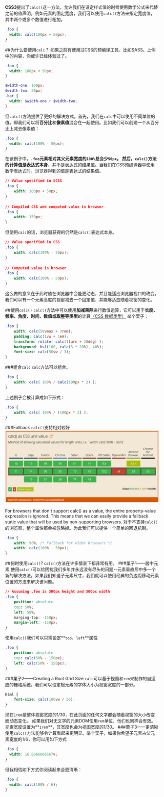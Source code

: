 **CSS3**提出了`calc()`这一方法，允许我们在设定样式值的时候使用数学公式来代替之前的值声明。例如元素的固定宽度，我们可以使用`calc()`方法来指定宽度值，其中两个或多个数值进行相加。
```CSS
.foo {
  width: calc(100px + 50px);
}
```

##为什么要使用`calc`？
如果之前有使用过CSS的预编译工具，比如SASS。上例中的内容，你或许已经体验过了。
```CSS
.foo {
  width: 100px + 50px;
}
```
```SCSS
$width-one: 100px;
$width-two: 50px;
.bar {
  width: $width-one + $width-two;
}
```
但`calc()`方法提供了更好的解决方式。首先，我们在`calc`中可以使用不同单位的值。即我们可以将**百分比**和**像素值**混合在一起使用。比如我们可以创建一个从百分比上减去像素值：
```CSS
.foo {
  width: calc(100% - 50px);
}
```
在该例子中，**`.foo`**元素相对其父元素宽度的`100%`总会少`50px`。
然后，`calc()`方法的**计算值是表达式本身**，并不是表达式的结果值。当我们在CSS预编译器中使用数学表达式时，浏览器得到的值是表达式的结果值。
```CSS
// Value specified in SCSS
.foo {
    width: 100px + 50px;
}

// Compiled CSS and computed value in browser
.foo {
    width: 150px;
}
```
但使用`calc`的话，浏览器获得的仍然是`calc()`表达式本身。
```CSS
// Value specified in CSS
.foo {
    width: calc(100% - 50px);
}

// Computed value in browser
.foo {
    width: calc(100% - 50px);
}
```
这么做的意义在于此时值在浏览器中会能更动态，并且能适应浏览器视口的改变。我们可以有一个元素高度的视窗减去一个固定值，并能够适应随着视窗的变化。

##使用`calc()`
`calc()`方法中可以使用**加减乘除**进行数值运算，它可以用于**长度、频率、角度、时间、数值或取整等类型**的计算[（CSS 数据类型）](https://bitsofco.de/generic-css-data-types/)
举个栗子：
```CSS
.foo {
    width: calc(50vmax + 3rem);
    padding: calc(1vw + 1em);
    transform: rotate( calc(1turn + 28deg) );
    background: hsl(100, calc(3 * 20%), 40%);
    font-size: calc(50vw / 3);
}
```
###组合`calc`
`calc`方法可以组合。
```CSS
.foo {
    width: calc( 100% / calc(100px * 2) );
}
```
上述例子会被计算成如下形式：
```CSS
.foo {
    width: calc( 100% / (100px * 2) );
}
```

###Fallback
`calc()`支持相对较好
[![Data on support for the calc feature across the major browsers from caniuse.com](resources/256631EEDD51A1C975F87B4D9968DCBD.png)](http://bitsofco.us10.list-manage.com/track/click?u=282459d63a019df7bb8ca2e92&id=fad8b66cbe&e=c157677b00)

For browsers that don't support calc() as a value, the entire property-value expression is ignored. This means that we can easily provide a fallback static value that will be used by non-supporting browsers.
对于不支持`calc()`的浏览器，整个属性都会被忽略掉。为此我们可以提供一个简单的回退机制。
```CSS
.foo {
    width: 90%; /* Fallback for older browsers */
    width: calc(100% - 50px);
}
```

##何时使用`calc()`?
`calc()`方法在许多情景下都非常有用。
###栗子1——居中元素
使用`calc()`可以给困扰我们多年并永远没有尽头的问题--元素垂直居中多一个新的解决方法。如果我们知道子元素尺寸，我们就可以使用经典的负边距移动元素位置的方法来解决该问题。
```CSS
// Assuming .foo is 300px height and 300px width
.foo {
    position: absolute
    top: 50%;
    left: 50%;
    marging-top: -150px;
    margin-left: -150px;
}
```
使用`calc()`我们可以只需设定**`top`、`left`**属性
```CSS
.foo {
    position: absolute
    top: calc(50% - 150px);
    left: calc(50% - 150px);
}
```
###栗子2——Creating a Root Grid Size
`calc`可以基于视窗和`rem`来制作的自适应的栅格系统。我们可以设定根元素的字体大小为视窗宽度的一部分。
```CSS
html {
    font-size: calc(100vw / 30);
}
```
现在`1rem`是整体视窗宽度的1/30，在此页面的任何文字都会随着视窗的大小改变而动态变化。
如果我们对无文字的元素DOM使用`rem`单位，他们也同样会有效。元素宽度设置为**`1rem`**，其宽度也会为视图宽度的1/30。
###栗子3——更清晰
使用`calc()`方法能够令计算看起来更明显。举个栗子，如果你希望子元素占父元素宽度的1/6，你可以用如下方式
```CSS
.foo {
  width: 16.6666666667%;
}
```
但我相信如下方式你阅读起来会更清晰：
```CSS
.foo {
  width: calc(100% / 6);
}
```
